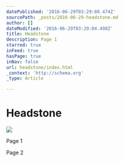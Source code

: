 ```yaml
---
datePublished: '2016-06-29T03:29:08.474Z'
sourcePath: _posts/2016-06-29-headstone.md
author: []
dateModified: '2016-06-29T03:29:04.498Z'
title: Headstone
description: Page 1
starred: true
inFeed: true
hasPage: true
inNav: false
url: headstone/index.html
_context: 'http://schema.org'
_type: Article

---
```

# Headstone
![](https://the-grid-user-content.s3-us-west-2.amazonaws.com/f112655f-172c-4102-935f-76923206f0c7.png)

Page 1

Page 2